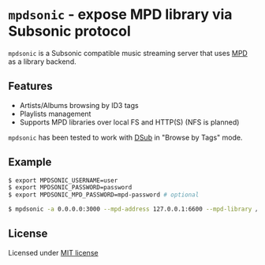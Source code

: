 # `mpdsonic` - expose MPD library via Subsonic protocol

`mpdsonic` is a Subsonic compatible music streaming server that uses [MPD][mpd] as a library backend.

## Features

  - Artists/Albums browsing by ID3 tags
  - Playlists management
  - Supports MPD libraries over local FS and HTTP(S) (NFS is planned)

`mpdsonic` has been tested to work with [DSub][dsub] in "Browse by Tags" mode.
  
## Example

```bash
$ export MPDSONIC_USERNAME=user
$ export MPDSONIC_PASSWORD=password
$ export MPDSONIC_MPD_PASSWORD=mpd-password # optional

$ mpdsonic -a 0.0.0.0:3000 --mpd-address 127.0.0.1:6600 --mpd-library /music
```

## License

Licensed under [MIT license](LICENSE)

[mpd]: https://musicpd.org
[dsub]: https://github.com/daneren2005/Subsonic
